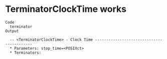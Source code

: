 # TerminatorClockTime works

    Code
      terminator
    Output
      
      -- <TerminatorClockTime> - Clock Time ------------------------------------------
      * Parameters: stop_time=<POSIXct>
      * Terminators:

